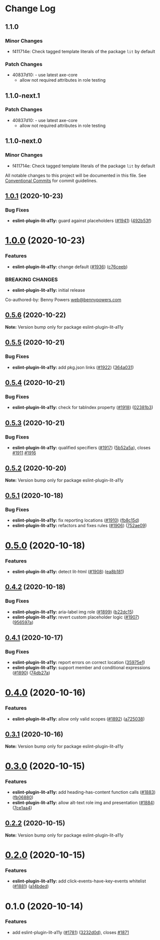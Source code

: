 # Change Log

## 1.1.0

### Minor Changes

- f411714e: Check tagged template literals of the package `lit` by default

### Patch Changes

- 40837d10: - use latest axe-core
  - allow not required attributes in role testing

## 1.1.0-next.1

### Patch Changes

- 40837d10: - use latest axe-core
  - allow not required attributes in role testing

## 1.1.0-next.0

### Minor Changes

- f411714e: Check tagged template literals of the package `lit` by default

All notable changes to this project will be documented in this file.
See [Conventional Commits](https://conventionalcommits.org) for commit guidelines.

## [1.0.1](https://github.com/open-wc/open-wc/compare/eslint-plugin-lit-a11y@1.0.0...eslint-plugin-lit-a11y@1.0.1) (2020-10-23)

### Bug Fixes

- **eslint-plugin-lit-a11y:** guard against placeholders ([#1941](https://github.com/open-wc/open-wc/issues/1941)) ([492b53f](https://github.com/open-wc/open-wc/commit/492b53fedb6ae7a96baa2f3a8b3a5bddcf50e2f5))

# [1.0.0](https://github.com/open-wc/open-wc/compare/eslint-plugin-lit-a11y@0.5.6...eslint-plugin-lit-a11y@1.0.0) (2020-10-23)

### Features

- **eslint-plugin-lit-a11y:** change default ([#1936](https://github.com/open-wc/open-wc/issues/1936)) ([c76ceeb](https://github.com/open-wc/open-wc/commit/c76ceeb4f21647e8e22a2b136a448cb26d850564))

### BREAKING CHANGES

- **eslint-plugin-lit-a11y:** initial release

Co-authored-by: Benny Powers <web@bennypowers.com>

## [0.5.6](https://github.com/open-wc/open-wc/compare/eslint-plugin-lit-a11y@0.5.5...eslint-plugin-lit-a11y@0.5.6) (2020-10-22)

**Note:** Version bump only for package eslint-plugin-lit-a11y

## [0.5.5](https://github.com/open-wc/open-wc/compare/eslint-plugin-lit-a11y@0.5.4...eslint-plugin-lit-a11y@0.5.5) (2020-10-21)

### Bug Fixes

- **eslint-plugin-lit-a11y:** add pkg.json links ([#1922](https://github.com/open-wc/open-wc/issues/1922)) ([364a031](https://github.com/open-wc/open-wc/commit/364a031843876d95102340c00baa44724cdbc945))

## [0.5.4](https://github.com/open-wc/open-wc/compare/eslint-plugin-lit-a11y@0.5.3...eslint-plugin-lit-a11y@0.5.4) (2020-10-21)

### Bug Fixes

- **eslint-plugin-lit-a11y:** check for tabIndex property ([#1918](https://github.com/open-wc/open-wc/issues/1918)) ([02381b3](https://github.com/open-wc/open-wc/commit/02381b38620cf7ad1ebefac721a117a47357984f))

## [0.5.3](https://github.com/open-wc/open-wc/compare/eslint-plugin-lit-a11y@0.5.2...eslint-plugin-lit-a11y@0.5.3) (2020-10-21)

### Bug Fixes

- **eslint-plugin-lit-a11y:** qualified specifiers ([#1917](https://github.com/open-wc/open-wc/issues/1917)) ([5b52a5a](https://github.com/open-wc/open-wc/commit/5b52a5a6eb73998d11d34e1062972fdc5de6ade8)), closes [#1911](https://github.com/open-wc/open-wc/issues/1911) [#1916](https://github.com/open-wc/open-wc/issues/1916)

## [0.5.2](https://github.com/open-wc/open-wc/compare/eslint-plugin-lit-a11y@0.5.1...eslint-plugin-lit-a11y@0.5.2) (2020-10-20)

**Note:** Version bump only for package eslint-plugin-lit-a11y

## [0.5.1](https://github.com/open-wc/open-wc/compare/eslint-plugin-lit-a11y@0.5.0...eslint-plugin-lit-a11y@0.5.1) (2020-10-18)

### Bug Fixes

- **eslint-plugin-lit-a11y:** fix reporting locations ([#1910](https://github.com/open-wc/open-wc/issues/1910)) ([fb8c15d](https://github.com/open-wc/open-wc/commit/fb8c15d85a8208d59a1b118542457d4bf0a9341b))
- **eslint-plugin-lit-a11y:** refactors and fixes rules ([#1906](https://github.com/open-wc/open-wc/issues/1906)) ([752ae09](https://github.com/open-wc/open-wc/commit/752ae09c7a915801942a978f56619b7af0948637))

# [0.5.0](https://github.com/open-wc/open-wc/compare/eslint-plugin-lit-a11y@0.4.2...eslint-plugin-lit-a11y@0.5.0) (2020-10-18)

### Features

- **eslint-plugin-lit-a11y:** detect lit-html ([#1908](https://github.com/open-wc/open-wc/issues/1908)) ([ea8b181](https://github.com/open-wc/open-wc/commit/ea8b181b42713a13f1a19852173f16e597399d64))

## [0.4.2](https://github.com/open-wc/open-wc/compare/eslint-plugin-lit-a11y@0.4.1...eslint-plugin-lit-a11y@0.4.2) (2020-10-18)

### Bug Fixes

- **eslint-plugin-lit-a11y:** aria-label img role ([#1899](https://github.com/open-wc/open-wc/issues/1899)) ([b22dc15](https://github.com/open-wc/open-wc/commit/b22dc155ea2d4410a94db42fdd5699f7ee9a6249))
- **eslint-plugin-lit-a11y:** revert custom placeholder logic ([#1907](https://github.com/open-wc/open-wc/issues/1907)) ([956597a](https://github.com/open-wc/open-wc/commit/956597ae1baf27032daa619c284a5d3c00a6f4fb))

## [0.4.1](https://github.com/open-wc/open-wc/compare/eslint-plugin-lit-a11y@0.4.0...eslint-plugin-lit-a11y@0.4.1) (2020-10-17)

### Bug Fixes

- **eslint-plugin-lit-a11y:** report errors on correct location ([35975e1](https://github.com/open-wc/open-wc/commit/35975e17dd5da6bb56076d83d756b4863a6346c8))
- **eslint-plugin-lit-a11y:** support member and conditional expressions ([#1890](https://github.com/open-wc/open-wc/issues/1890)) ([74db27a](https://github.com/open-wc/open-wc/commit/74db27a3661a642488e4e4fa53bfa032b2586d86))

# [0.4.0](https://github.com/open-wc/open-wc/compare/eslint-plugin-lit-a11y@0.3.1...eslint-plugin-lit-a11y@0.4.0) (2020-10-16)

### Features

- **eslint-plugin-lit-a11y:** allow only valid scopes ([#1892](https://github.com/open-wc/open-wc/issues/1892)) ([a725038](https://github.com/open-wc/open-wc/commit/a72503822ed5d9700c200ee31c24d40c82569a76))

## [0.3.1](https://github.com/open-wc/open-wc/compare/eslint-plugin-lit-a11y@0.3.0...eslint-plugin-lit-a11y@0.3.1) (2020-10-16)

**Note:** Version bump only for package eslint-plugin-lit-a11y

# [0.3.0](https://github.com/open-wc/open-wc/compare/eslint-plugin-lit-a11y@0.2.2...eslint-plugin-lit-a11y@0.3.0) (2020-10-15)

### Features

- **eslint-plugin-lit-a11y:** add heading-has-content function calls ([#1883](https://github.com/open-wc/open-wc/issues/1883)) ([fb06880](https://github.com/open-wc/open-wc/commit/fb06880a5b5b6222d18308a027d67e8bbe8e297a))
- **eslint-plugin-lit-a11y:** allow alt-text role img and presentation ([#1884](https://github.com/open-wc/open-wc/issues/1884)) ([7ce1aa4](https://github.com/open-wc/open-wc/commit/7ce1aa4dea8639177a549eddce281d4127862439))

## [0.2.2](https://github.com/open-wc/open-wc/compare/eslint-plugin-lit-a11y@0.2.0...eslint-plugin-lit-a11y@0.2.2) (2020-10-15)

**Note:** Version bump only for package eslint-plugin-lit-a11y

# [0.2.0](https://github.com/open-wc/open-wc/compare/eslint-plugin-lit-a11y@0.1.0...eslint-plugin-lit-a11y@0.2.0) (2020-10-15)

### Features

- **eslint-plugin-lit-a11y:** add click-events-have-key-events whitelist ([#1881](https://github.com/open-wc/open-wc/issues/1881)) ([a14bded](https://github.com/open-wc/open-wc/commit/a14bdedc5fdf0d3217bdff93be03cd7f673b461e))

# 0.1.0 (2020-10-14)

### Features

- add eslint-plugin-lit-a11y ([#1781](https://github.com/open-wc/open-wc/issues/1781)) ([3232d0d](https://github.com/open-wc/open-wc/commit/3232d0db5dc411fa191a9b8f74757902cde2f98a)), closes [#1871](https://github.com/open-wc/open-wc/issues/1871)
